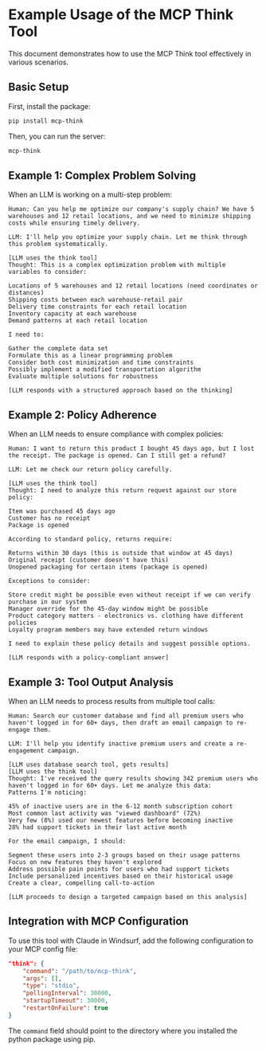 # Example Usage of the MCP Think Tool

This document demonstrates how to use the MCP Think tool effectively in various scenarios.

## Basic Setup

First, install the package:

```bash
pip install mcp-think
```

Then, you can run the server:

```bash
mcp-think
```

## Example 1: Complex Problem Solving

When an LLM is working on a multi-step problem:

```
Human: Can you help me optimize our company's supply chain? We have 5 warehouses and 12 retail locations, and we need to minimize shipping costs while ensuring timely delivery.

LLM: I'll help you optimize your supply chain. Let me think through this problem systematically.

[LLM uses the think tool]
Thought: This is a complex optimization problem with multiple variables to consider:

Locations of 5 warehouses and 12 retail locations (need coordinates or distances)
Shipping costs between each warehouse-retail pair
Delivery time constraints for each retail location
Inventory capacity at each warehouse
Demand patterns at each retail location

I need to:

Gather the complete data set
Formulate this as a linear programming problem
Consider both cost minimization and time constraints
Possibly implement a modified transportation algorithm
Evaluate multiple solutions for robustness

[LLM responds with a structured approach based on the thinking]
```

## Example 2: Policy Adherence

When an LLM needs to ensure compliance with complex policies:

```
Human: I want to return this product I bought 45 days ago, but I lost the receipt. The package is opened. Can I still get a refund?

LLM: Let me check our return policy carefully.

[LLM uses the think tool]
Thought: I need to analyze this return request against our store policy:

Item was purchased 45 days ago
Customer has no receipt
Package is opened

According to standard policy, returns require:

Returns within 30 days (this is outside that window at 45 days)
Original receipt (customer doesn't have this)
Unopened packaging for certain items (package is opened)

Exceptions to consider:

Store credit might be possible even without receipt if we can verify purchase in our system
Manager override for the 45-day window might be possible
Product category matters - electronics vs. clothing have different policies
Loyalty program members may have extended return windows

I need to explain these policy details and suggest possible options.

[LLM responds with a policy-compliant answer]
```

## Example 3: Tool Output Analysis

When an LLM needs to process results from multiple tool calls:

```
Human: Search our customer database and find all premium users who haven't logged in for 60+ days, then draft an email campaign to re-engage them.

LLM: I'll help you identify inactive premium users and create a re-engagement campaign.

[LLM uses database search tool, gets results]
[LLM uses the think tool]
Thought: I've received the query results showing 342 premium users who haven't logged in for 60+ days. Let me analyze this data:
Patterns I'm noticing:

45% of inactive users are in the 6-12 month subscription cohort
Most common last activity was "viewed dashboard" (72%)
Very few (8%) used our newest features before becoming inactive
28% had support tickets in their last active month

For the email campaign, I should:

Segment these users into 2-3 groups based on their usage patterns
Focus on new features they haven't explored
Address possible pain points for users who had support tickets
Include personalized incentives based on their historical usage
Create a clear, compelling call-to-action

[LLM proceeds to design a targeted campaign based on this analysis]
```


## Integration with MCP Configuration

To use this tool with Claude in Windsurf, add the following configuration to your MCP config file:

```json
"think": {
    "command": "/path/to/mcp-think",
    "args": [],
    "type": "stdio",
    "pollingInterval": 30000,
    "startupTimeout": 30000,
    "restartOnFailure": true
}
```

The `command` field should point to the directory where you installed the python package using pip.